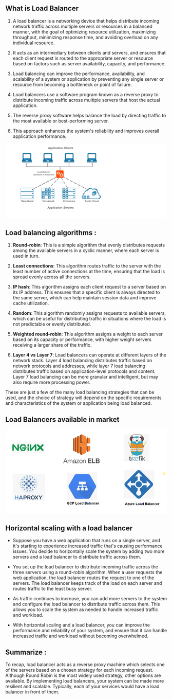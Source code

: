 ## What is Load Balancer

1) A load balancer is a networking device that helps distribute incoming network traffic across multiple servers or resources in a balanced manner, with the goal of optimizing resource utilization, maximizing throughput, minimizing response time, and avoiding overload on any individual resource. 

2) It acts as an intermediary between clients and servers, and ensures that each client request is routed to the appropriate server or resource based on factors such as server availability, capacity, and performance. 

3) Load balancing can improve the performance, availability, and scalability of a system or application by preventing any single server or resource from becoming a bottleneck or point of failure. 

4) Load balancers use a software program known as a reverse proxy to distribute incoming traffic across multiple servers that host the actual application. 

5) The reverse proxy software helps balance the load by directing traffic to the most available or best-performing server. 

6) This approach enhances the system's reliability and improves overall application performance.


![Load Balancer](images/LoadBalancer.png)


## Load balancing algorithms :

1) **Round-robin**: This is a simple algorithm that evenly distributes requests among the available servers in a cyclic manner, where each server is used in turn.

2) **Least connections**: This algorithm routes traffic to the server with the least number of active connections at the time, ensuring that the load is spread evenly across all the servers.

3) **IP hash**: This algorithm assigns each client request to a server based on its IP address. This ensures that a specific client is always directed to the same server, which can help maintain session data and improve cache utilization.

4) **Random**: This algorithm randomly assigns requests to available servers, which can be useful for distributing traffic in situations where the load is not predictable or evenly distributed.

5) **Weighted round-robin**: This algorithm assigns a weight to each server based on its capacity or performance, with higher weight servers receiving a larger share of the traffic.

6) **Layer 4 vs Layer 7**: Load balancers can operate at different layers of the network stack. Layer 4 load balancing distributes traffic based on network protocols and addresses, while layer 7 load balancing distributes traffic based on application-level protocols and content. Layer 7 load balancing can be more granular and intelligent, but may also require more processing power.

These are just a few of the many load balancing strategies that can be used, and the choice of strategy will depend on the specific requirements and characteristics of the system or application being load balanced.


## Load Balancers available in market

![Load Balancer](images/LoadBalancer-Examples.png)

## Horizontal scaling with a load balancer

- Suppose you have a web application that runs on a single server, and it's starting to experience increased traffic that's causing performance issues. You decide to horizontally scale the system by adding two more servers and a load balancer to distribute traffic across them.

- You set up the load balancer to distribute incoming traffic across the three servers using a round-robin algorithm. When a user requests the web application, the load balancer routes the request to one of the servers. The load balancer keeps track of the load on each server and routes traffic to the least busy server.

- As traffic continues to increase, you can add more servers to the system and configure the load balancer to distribute traffic across them. This allows you to scale the system as needed to handle increased traffic and workload.

- With horizontal scaling and a load balancer, you can improve the performance and reliability of your system, and ensure that it can handle increased traffic and workload without becoming overwhelmed.

## Summarize :

To recap, load balancer acts as a reverse proxy machine which selects one of the servers based on a chosen strategy for each incoming request. Although Round Robin is the most widely used strategy, other options are available. By implementing load balancers, your system can be made more resilient and scalable. Typically, each of your services would have a load balancer in front of them.